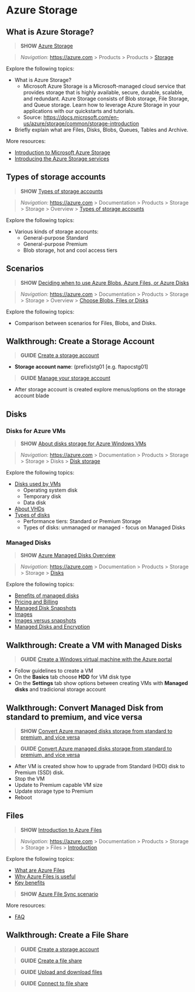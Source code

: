 
# Azure Storage

## What is Azure Storage?

> **SHOW** [Azure Storage](https://docs.microsoft.com/en-us/azure/storage/)

> *Navigation*: https://azure.com > Products > Products > [Storage](https://docs.microsoft.com/en-us/azure/storage/)

Explore the following topics:
* What is Azure Storage? 
    * Microsoft Azure Storage is a Microsoft-managed cloud service that provides storage that is highly available, secure, durable, scalable, and redundant. Azure Storage consists of Blob storage, File Storage, and Queue storage. Learn how to leverage Azure Storage in your applications with our quickstarts and tutorials.
    * Source: https://docs.microsoft.com/en-us/azure/storage/common/storage-introduction
* Briefly explain what are Files, Disks, Blobs, Queues, Tables and Archive.


More resources:

* [Introduction to Microsoft Azure Storage](https://docs.microsoft.com/en-us/azure/storage/common/storage-introduction)
* [Introducing the Azure Storage services](https://docs.microsoft.com/en-us/azure/storage/common/storage-introduction#introducing-the-azure-storage-services)


## Types of storage accounts

> **SHOW** [Types of storage accounts](https://docs.microsoft.com/en-us/azure/storage/common/storage-introduction#types-of-storage-accounts)

> *Navigation*: https://azure.com > Documentation > Products > Storage > Storage > Overview > [Types of storage accounts](https://docs.microsoft.com/en-us/azure/storage/common/storage-introduction#types-of-storage-accounts)

Explore the following topics:
* Various kinds of storage accounts:
  * General-purpose Standard	
  * General-purpose Premium	
  * Blob storage, hot and cool access tiers


## Scenarios

> **SHOW** [Deciding when to use Azure Blobs, Azure Files, or Azure Disks](https://docs.microsoft.com/en-us/azure/storage/common/storage-decide-blobs-files-disks)

> *Navigation*: https://azure.com > Documentation > Products > Storage > Storage > Overview > [Choose Blobs, Files or Disks](https://docs.microsoft.com/en-us/azure/storage/common/storage-decide-blobs-files-disks)

Explore the following topics:
* Comparison between scenarios for Files, Blobs, and Disks.


## Walkthrough: Create a Storage Account

> **GUIDE** [Create a storage account](https://docs.microsoft.com/en-us/azure/storage/storage-create-storage-account#create-a-storage-account)

* **Storage account name**: (prefix)stg01 [e.g. ftapocstg01]

> **GUIDE** [Manage your storage account](https://docs.microsoft.com/en-us/azure/storage/storage-create-storage-account#manage-your-storage-account)

* After storage account is created explore menus/options on the storage account blade



## Disks

### Disks for Azure VMs

> **SHOW** [About disks storage for Azure Windows VMs](https://docs.microsoft.com/en-us/azure/virtual-machines/windows/about-disks-and-vhds)

> *Navigation*: https://azure.com > Documentation > Products > Storage > Storage > Disks > [Disk storage](https://docs.microsoft.com/en-us/azure/virtual-machines/windows/about-disks-and-vhds)

Explore the following topics:
* [Disks used by VMs](https://docs.microsoft.com/en-us/azure/virtual-machines/windows/about-disks-and-vhds#disks-used-by-vms)
  * Operating system disk
  * Temporary disk
  * Data disk
* [About VHDs](https://docs.microsoft.com/en-us/azure/virtual-machines/windows/about-disks-and-vhds#about-vhds)
* [Types of disks](https://docs.microsoft.com/en-us/azure/virtual-machines/windows/about-disks-and-vhds#types-of-disks) 
  * Performance tiers: Standard or Premium Storage
  * Types of disks: unmanaged or managed - focus on Managed Disks


### Managed Disks

> **SHOW** [Azure Managed Disks Overview](https://docs.microsoft.com/en-us/azure/virtual-machines/windows/managed-disks-overview)

> *Navigation*: https://azure.com > Documentation > Products > Storage > Storage > [Disks](https://docs.microsoft.com/en-us/azure/virtual-machines/windows/managed-disks-overview)

Explore the following topics:
* [Benefits of managed disks](https://docs.microsoft.com/en-us/azure/virtual-machines/windows/managed-disks-overview#benefits-of-managed-disks)
* [Pricing and Billing](https://docs.microsoft.com/en-us/azure/virtual-machines/windows/managed-disks-overview#pricing-and-billing)
* [Managed Disk Snapshots](https://docs.microsoft.com/en-us/azure/virtual-machines/windows/managed-disks-overview#managed-disk-snapshots)
* [Images](https://docs.microsoft.com/en-us/azure/virtual-machines/windows/managed-disks-overview#images)
* [Images versus snapshots](https://docs.microsoft.com/en-us/azure/virtual-machines/windows/managed-disks-overview#images-versus-snapshots)
* [Managed Disks and Encryption](https://docs.microsoft.com/en-us/azure/virtual-machines/windows/managed-disks-overview#managed-disks-and-encryption)


## Walkthrough: Create a VM with Managed Disks

> **GUIDE** [Create a Windows virtual machine with the Azure portal](https://docs.microsoft.com/en-us/azure/virtual-machines/windows/quick-create-portal)

* Follow guidelines to create a VM
* On the **Basics** tab choose **HDD** for VM disk type
* On the **Settings** tab show options between creating VMs with **Managed disks** and tradicional storage account


## Walkthrough: Convert Managed Disk from standard to premium, and vice versa

> **SHOW** [Convert Azure managed disks storage from standard to premium, and vice versa](https://github.com/laraaleite/laleitetestrep/blob/master/iaas-fundamentals-cx/storage.md#convert-azure-managed-disks-storage-from-standard-to-premium-and-vice-versa)

> **GUIDE** [Convert Azure managed disks storage from standard to premium, and vice versa](https://docs.microsoft.com/en-us/azure/virtual-machines/windows/convert-disk-storage)

* After VM is created show how to upgrade from Standard (HDD) disk to Premium (SSD) disk.
* Stop the VM
* Update to Premium capable VM size
* Update storage type to Premium
* Reboot



## Files

> **SHOW** [Introduction to Azure Files](https://docs.microsoft.com/en-us/azure/storage/files/storage-files-introduction)

> *Navigation*: https://azure.com > Documentation > Products > Storage > Storage > Files > [Introduction](https://docs.microsoft.com/en-us/azure/storage/files/storage-files-introduction)


Explore the following topics:
* [What are Azure Files](https://docs.microsoft.com/en-us/azure/storage/files/storage-files-introduction)
* [Why Azure Files is useful](https://docs.microsoft.com/en-us/azure/storage/files/storage-files-introduction#why-azure-files-is-useful)
* [Key benefits](https://docs.microsoft.com/en-us/azure/storage/files/storage-files-introduction#key-benefits)


> **SHOW** [Azure File Sync scenario](https://github.com/laraaleite/laleitetestrep/blob/master/iaas-fundamentals-cx/storage.md#files)


More resources:
* [FAQ](https://docs.microsoft.com/en-us/azure/storage/files/storage-files-faq)



## Walkthrough: Create a File Share

> **GUIDE** [Create a storage account](https://docs.microsoft.com/en-us/azure/storage/common/storage-create-storage-account#create-a-storage-account)

> **GUIDE** [Create a file share](https://docs.microsoft.com/en-us/azure/storage/files/storage-how-to-use-files-portal#create-file-share)

> **GUIDE** [Upload and download files](https://docs.microsoft.com/en-us/azure/storage/files/storage-how-to-use-files-portal#upload-and-download-files)

> **GUIDE** [Connect to file share](https://docs.microsoft.com/en-us/azure/storage/files/storage-how-to-use-files-portal#connect-to-file-share)

